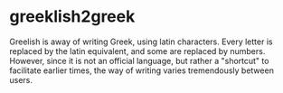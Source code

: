 # greeklish2greek
Greelish is away of writing Greek, using latin characters. Every letter is replaced by the latin equivalent, and some are replaced by numbers. However, since it is not an official language, but rather a "shortcut" to facilitate earlier times, the way of writing varies tremendously between users.
